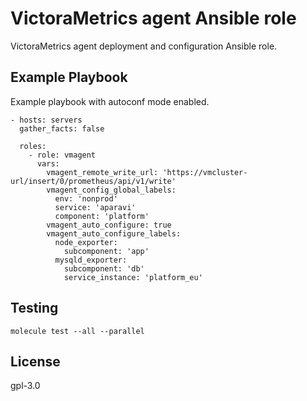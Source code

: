 VictoraMetrics agent Ansible role
=================================

VictoraMetrics agent deployment and configuration Ansible role.

Example Playbook
----------------

Example playbook with autoconf mode enabled.

```
- hosts: servers
  gather_facts: false

  roles:
    - role: vmagent
      vars:
        vmagent_remote_write_url: 'https://vmcluster-url/insert/0/prometheus/api/v1/write'
        vmagent_config_global_labels:
          env: 'nonprod'
          service: 'aparavi'
          component: 'platform'
        vmagent_auto_configure: true
        vmagent_auto_configure_labels:
          node_exporter:
            subcomponent: 'app'
          mysqld_exporter:
            subcomponent: 'db'
            service_instance: 'platform_eu'
```

Testing
-------

```
molecule test --all --parallel
```

License
-------

gpl-3.0
